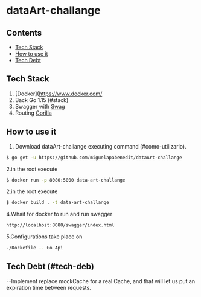 # dataArt-challange

## Contents
 - [Tech Stack](#stack)
 - [How to use it](#como-utilizarlo)
 - [Tech Debt](#tech-deb)
 
 ## Tech Stack
 
 1. [Docker](https://www.docker.com/ 
 2. Back Go 1.15 (#stack)
 3. Swagger with [Swag](https://github.com/swaggo/swag)
 4. Routing [Gorilla](https://github.com/gorilla)
 
 ## How to use it
 1. Download dataArt-challange executing command (#como-utilizarlo).
 ```sh
 $ go get -u https://github.com/miguelapabenedit/dataArt-challange
 ```
 2.in the root execute 
 ```sh
 $ docker run -p 8080:5000 data-art-challange
 ```
 2.in the root execute 
 ```sh
 $ docker build . -t data-art-challange
  ```
 4.Whait for docker to run and run swagger 
 ```sh
http://localhost:8080/swagger/index.html
 ```
 5.Configurations take place on
 ```sh
 ./Dockefile -- Go Api
  ```
  
  ## Tech Debt (#tech-deb)
  
  --Implement replace mockCache for a real Cache, and that will let us put an expiration time between requests.
 
 
